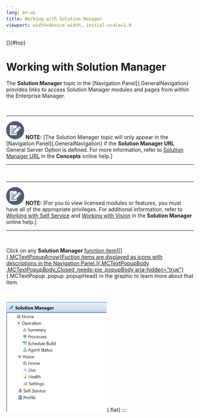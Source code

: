 ```yaml
---
lang: en-us
title: Working with Solution Manager
viewport: width=device-width, initial-scale=1.0
---
```


[]{#top} 
#  Working with Solution Manager

The **Solution Manager** topic in the [Navigation Panel]{.GeneralNavigation} provides links to access Solution Manager
modules and pages from within the Enterprise Manager.

 

  -------------------------------------------------------------------------------------------------------------------------------- --------------------------------------------------------------------------------------------------------------------------------------------------------------------------------------------------------------------------------------------------------------------------------------------------------------------------------------------
  ![White pencil/paper icon on gray circular background](../../../Resources/Images/note-icon(48x48).png "Note icon")   **NOTE:** [The Solution Manager topic will only appear in the [Navigation Panel]{.GeneralNavigation} if the **Solution Manager URL** General Server Option is defined. For more information, refer to [Solution Manager URL](../../Concepts/General.md#Solution_Manager_URL) in the **Concepts** online help.]
  -------------------------------------------------------------------------------------------------------------------------------- --------------------------------------------------------------------------------------------------------------------------------------------------------------------------------------------------------------------------------------------------------------------------------------------------------------------------------------------

 

  -------------------------------------------------------------------------------------------------------------------------------- --------------------------------------------------------------------------------------------------------------------------------------------------------------------------------------------------------------------------------------------------------------------------------------------------------------------------------------------------------------------------------------------------------
  ![White pencil/paper icon on gray circular background](../../../Resources/Images/note-icon(48x48).png "Note icon")   **NOTE:** [For you to view licensed modules or features, you must have all of the appropriate privileges. For additional information, refer to [Working with Self Service](../Solution-Manager/Working-with-Self-Service.md) and [Working with Vision](../Solution-Manager/Working-with-Vision.md) in the **Solution Manager** online help.]
  -------------------------------------------------------------------------------------------------------------------------------- --------------------------------------------------------------------------------------------------------------------------------------------------------------------------------------------------------------------------------------------------------------------------------------------------------------------------------------------------------------------------------------------------------

 

Click on any **Solution Manager** [function item[[]{.MCTextPopupArrow}Fuction items are displayed as icons with
descriptions in the Navigation Panel.]{.MCTextPopupBody
.MCTextPopupBody_Closed .needs-pie .popupBody
aria-hidden="true"}](javascript:void(0)){.MCTextPopup .popup .popupHead}
in the graphic to learn more about that item.

 

![Solution Manager Topic](../../../Resources/Images/EM/EMsmmenu.png "Solution Manager Topic"){.flat}
:::

 

